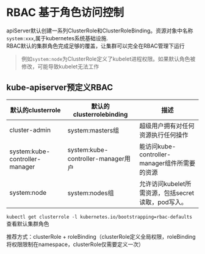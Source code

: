 # RBAC 基于角色访问控制

apiServer默认创建一系列ClusterRole和ClusterRoleBinding。资源对象中名称`system:xxx`,属于kubernetes系统基础设施.<br>
RBAC默认的集群角色完成足够的覆盖，让集群可以完全在RBAC管理下运行<br>
> 例如`system:node`为ClusterRole定义了kubelet进程权限。如果默认角色被修改，可能导致kubelet无法工作<br>

kube-apiserver预定义RBAC
--------------------
|默认的clusterrole|默认的clusterrolebinding|描述|
|---|---|---|
|cluster-admin|system:masters组|超级用户拥有对任何资源执行任何操作|
|system:kube-controller-manager|system:kube-controller-manager用户|能访问kube-controller-manager组件所需要的资源|
|system:node|system:nodes组|允许访问kubelet所需资源，包括secret读取，pod写入。|

`kubectl get clusterrole -l kubernetes.io/bootstrapping=rbac-defaults` 查看默认集群角色

推荐方式：clusterRole + roleBinding（clusterRole定义全局权限，roleBinding将权限限制在namespace，clusterRole仅需要定义一次）
